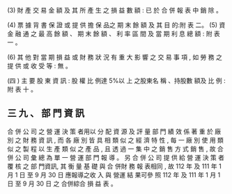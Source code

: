 (3) 財 產 交 易 金 額 及 其 所 產 生 之 損 益 數 額 : 已 於 合 併 報 表 中 銷 除 。

(4) 票 據 背 書 保 證 或 提 供 擔 保 品之 期 末 餘 額 及 其 目 的:附 表 二。 (5) 資 金 融 通 之 最 高 餘 額 、 期 末 餘 額 、 利 率 區 間 及 當 期 利 息 總 額 : 附 表 一 。

(6) 其 他 對 當 期 損 益 或 財 務 狀 況 有 重 大 影 響 之 交 易 事 項 , 如 勞 務 之 提 供 或 收 受 等 : 無 。

(四 ) 主 要 股 東 資 訊 : 股 權 比 例達 5%以 上 之股東名 稱 、持股數 額及 比 例 :
附 表 十 。

## 三 九 、 部 門 資 訊

 合 併 公 司 之 營 運 決 策 者用以 分 配 資 源 及 評 量 部 門 績 效 係 著 重 於 廠 別 之 財 務 資 訊 , 而 各 廠 別 皆 具 相 類 似 之 經 濟 特 性 , 每 一 廠 別 使 用 類 似 之 製 程 以 生 產 類 似 之 產 品 , 且 透 過 一 集 中 之 銷 售 方 式 銷 售 , 故 合 併 公 司 彙 總 為 單 一 營 運 部 門 報 導 。 另 合 併 公 司 提 供 給 營 運 決 策 者 覆 核 之 部 門資訊, 其 衡 量 基 礎 與 合 併財 務 報 表相同 , 故 112 年 及 111 年 1 月 1 日 至 9 月 30 日 應報導之收 入 與 營運 結 果可參 照 112 年 及 111 年 1 月 1 日 至 9 月 30 日 之 合併綜合 損 益 表 。
